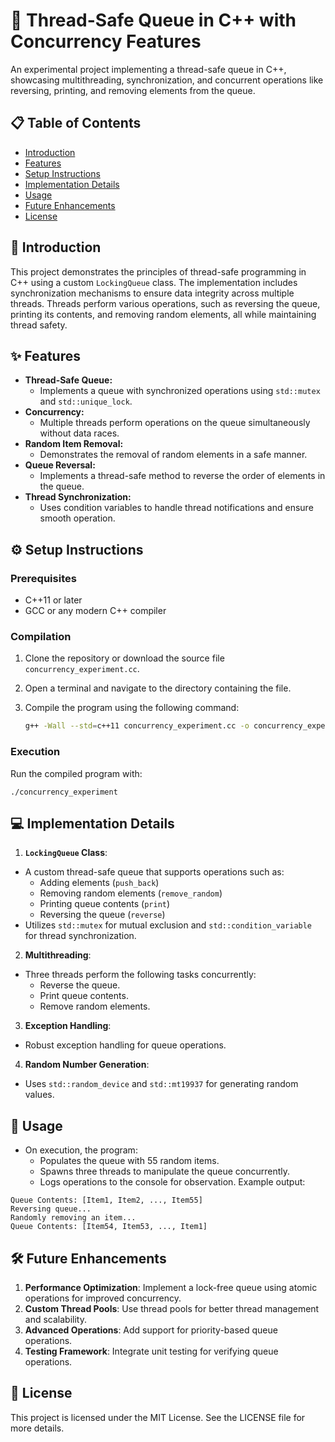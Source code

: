 # 🧵 Thread-Safe Queue in C++ with Concurrency Features

An experimental project implementing a thread-safe queue in C++, showcasing multithreading, synchronization, and concurrent operations like reversing, printing, and removing elements from the queue.

## 📋 Table of Contents

- [Introduction](#introduction)
- [Features](#features)
- [Setup Instructions](#setup-instructions)
- [Implementation Details](#implementation-details)
- [Usage](#usage)
- [Future Enhancements](#future-enhancements)
- [License](#license)

## 📖 Introduction

This project demonstrates the principles of thread-safe programming in C++ using a custom `LockingQueue` class. The implementation includes synchronization mechanisms to ensure data integrity across multiple threads. Threads perform various operations, such as reversing the queue, printing its contents, and removing random elements, all while maintaining thread safety.

## ✨ Features

- **Thread-Safe Queue:**
  - Implements a queue with synchronized operations using `std::mutex` and `std::unique_lock`.
- **Concurrency:**
  - Multiple threads perform operations on the queue simultaneously without data races.
- **Random Item Removal:**
  - Demonstrates the removal of random elements in a safe manner.
- **Queue Reversal:**
  - Implements a thread-safe method to reverse the order of elements in the queue.
- **Thread Synchronization:**
  - Uses condition variables to handle thread notifications and ensure smooth operation.

## ⚙️ Setup Instructions

### Prerequisites

- C++11 or later
- GCC or any modern C++ compiler

### Compilation

1. Clone the repository or download the source file `concurrency_experiment.cc`.
2. Open a terminal and navigate to the directory containing the file.
3. Compile the program using the following command:

   ```bash
   g++ -Wall --std=c++11 concurrency_experiment.cc -o concurrency_experiment```
   
### Execution

Run the compiled program with:


`./concurrency_experiment`

## 💻 Implementation Details

1. **`LockingQueue` Class**:

- A custom thread-safe queue that supports operations such as:
  - Adding elements (`push_back`)
  - Removing random elements (`remove_random`)
  - Printing queue contents (`print`)
  - Reversing the queue (`reverse`)
- Utilizes `std::mutex` for mutual exclusion and `std::condition_variable` for thread synchronization.
  
2. **Multithreading**:

- Three threads perform the following tasks concurrently:
  - Reverse the queue.
  - Print queue contents.
  - Remove random elements.
3. **Exception Handling**:

- Robust exception handling for queue operations.
4. **Random Number Generation**:

- Uses `std::random_device` and `std::mt19937` for generating random values.
## 🚀 Usage
- On execution, the program:
  - Populates the queue with 55 random items.
  - Spawns three threads to manipulate the queue concurrently.
  - Logs operations to the console for observation.
Example output:

```
Queue Contents: [Item1, Item2, ..., Item55]
Reversing queue...
Randomly removing an item...
Queue Contents: [Item54, Item53, ..., Item1]
```

## 🛠️ Future Enhancements

1. **Performance Optimization**:
Implement a lock-free queue using atomic operations for improved concurrency.
2. **Custom Thread Pools**:
Use thread pools for better thread management and scalability.
3. **Advanced Operations**:
Add support for priority-based queue operations.
4. **Testing Framework**:
Integrate unit testing for verifying queue operations.
## 📄 License
This project is licensed under the MIT License. See the LICENSE file for more details.






